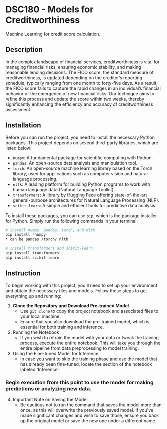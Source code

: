 
# DSC180 - Models for Creditworthiness 

Machine Learning for credit score calculation. 

## Description

In the complex landscape of financial services, creditworthiness is vital for managing financial risks, ensuring economic stability, and making reasonable lending decisions. The FICO score, the standard measure of creditworthiness, is updated depending on the creditor’s reporting schedule, typically ranging from one month to forty-five days. As a result, the FICO score fails to capture the rapid changes in an individual’s financial behavior or the emergence of new financial risks. Our technique aims to refine this process and update the score within two weeks, thereby significantly enhancing the efficiency and accuracy of creditworthiness assessment. 

## Installation

Before you can run the project, you need to install the necessary Python packages. This project depends on several third-party libraries, which are listed below:

- `numpy`: A fundamental package for scientific computing with Python.
- `pandas`: An open-source data analysis and manipulation tool.
- `torch`: An open-source machine learning library based on the Torch library, used for applications such as computer vision and natural language processing.
- `nltk`: A leading platform for building Python programs to work with human language data (Natural Language Toolkit).
- `transformers`: A library by Hugging Face offering state-of-the-art general-purpose architectures for Natural Language Processing (NLP).
- `scikit-learn`: A simple and efficient tools for predictive data analysis.

To install these packages, you can use `pip`, which is the package installer for Python. Simply run the following commands in your terminal:

```bash
# Install numpy, pandas, torch, and nltk
pip install *numpy
* can be pandas /torch/ nltk

# Install transformers and scikit-learn
pip install transformers
pip install scikit-learn
```

## Instruction

To begin working with this project, you'll need to set up your environment and obtain the necessary files and models. Follow these steps to get everything up and running:

1. **Clone the Repository and Download Pre-trained Model**
   - Use `git clone` to copy the project notebook and associated files to your local machine.
   - Ensure that you also download the pre-trained model, which is essential for both training and inference.
2. Running the Notebook
   - If you wish to retrain the model with your data or tweak the training process, execute the entire notebook. This will take you through the entire pipeline from data preprocessing to model training.
3. Using the Fine-tuned Model for Inference
   - In case you want to skip the training phase and use the model that has already been fine-tuned, locate the section of the notebook labeled 'Inference'.

### Begin execution from this point to use the model for making predictions or analyzing new data.

4. Important Note on Saving the Model
   - Be cautious not to run the command that saves the model more than once, as this will overwrite the previously saved model. If you've made significant changes and wish to save those, ensure you back up the original model or save the new one under a different name.




